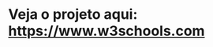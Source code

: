 <h1> Veja o projeto aqui: <a href= "teetteu.github.io/kirby-site/" target="_blank">https://www.w3schools.com</a></h1>
